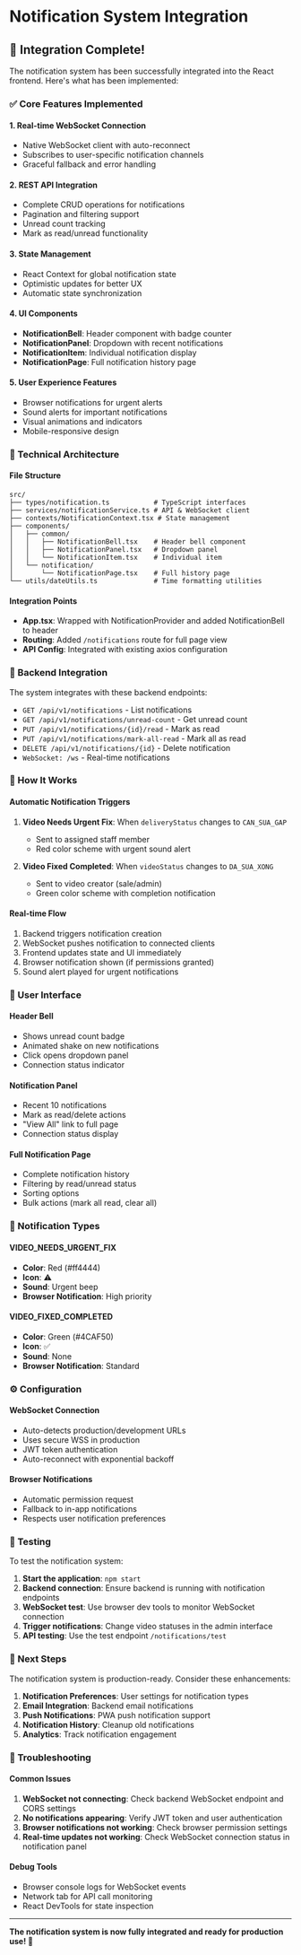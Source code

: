 # Notification System Integration

## 🎉 Integration Complete!

The notification system has been successfully integrated into the React frontend. Here's what has been implemented:

### ✅ Core Features Implemented

#### 1. **Real-time WebSocket Connection**
- Native WebSocket client with auto-reconnect
- Subscribes to user-specific notification channels
- Graceful fallback and error handling

#### 2. **REST API Integration**
- Complete CRUD operations for notifications
- Pagination and filtering support
- Unread count tracking
- Mark as read/unread functionality

#### 3. **State Management**
- React Context for global notification state
- Optimistic updates for better UX
- Automatic state synchronization

#### 4. **UI Components**
- **NotificationBell**: Header component with badge counter
- **NotificationPanel**: Dropdown with recent notifications
- **NotificationItem**: Individual notification display
- **NotificationPage**: Full notification history page

#### 5. **User Experience Features**
- Browser notifications for urgent alerts
- Sound alerts for important notifications
- Visual animations and indicators
- Mobile-responsive design

### 🔧 Technical Architecture

#### **File Structure**
```
src/
├── types/notification.ts           # TypeScript interfaces
├── services/notificationService.ts # API & WebSocket client
├── contexts/NotificationContext.tsx # State management
├── components/
│   ├── common/
│   │   ├── NotificationBell.tsx    # Header bell component
│   │   ├── NotificationPanel.tsx   # Dropdown panel
│   │   └── NotificationItem.tsx    # Individual item
│   └── notification/
│       └── NotificationPage.tsx    # Full history page
└── utils/dateUtils.ts              # Time formatting utilities
```

#### **Integration Points**
- **App.tsx**: Wrapped with NotificationProvider and added NotificationBell to header
- **Routing**: Added `/notifications` route for full page view
- **API Config**: Integrated with existing axios configuration

### 🎯 Backend Integration

The system integrates with these backend endpoints:
- `GET /api/v1/notifications` - List notifications
- `GET /api/v1/notifications/unread-count` - Get unread count
- `PUT /api/v1/notifications/{id}/read` - Mark as read
- `PUT /api/v1/notifications/mark-all-read` - Mark all as read
- `DELETE /api/v1/notifications/{id}` - Delete notification
- `WebSocket: /ws` - Real-time notifications

### 🚀 How It Works

#### **Automatic Notification Triggers**
1. **Video Needs Urgent Fix**: When `deliveryStatus` changes to `CAN_SUA_GAP`
   - Sent to assigned staff member
   - Red color scheme with urgent sound alert

2. **Video Fixed Completed**: When `videoStatus` changes to `DA_SUA_XONG`
   - Sent to video creator (sale/admin)
   - Green color scheme with completion notification

#### **Real-time Flow**
1. Backend triggers notification creation
2. WebSocket pushes notification to connected clients
3. Frontend updates state and UI immediately
4. Browser notification shown (if permissions granted)
5. Sound alert played for urgent notifications

### 📱 User Interface

#### **Header Bell**
- Shows unread count badge
- Animated shake on new notifications
- Click opens dropdown panel
- Connection status indicator

#### **Notification Panel**
- Recent 10 notifications
- Mark as read/delete actions
- "View All" link to full page
- Connection status display

#### **Full Notification Page**
- Complete notification history
- Filtering by read/unread status
- Sorting options
- Bulk actions (mark all read, clear all)

### 🔔 Notification Types

#### **VIDEO_NEEDS_URGENT_FIX**
- **Color**: Red (#ff4444)
- **Icon**: ⚠️
- **Sound**: Urgent beep
- **Browser Notification**: High priority

#### **VIDEO_FIXED_COMPLETED**
- **Color**: Green (#4CAF50)
- **Icon**: ✅
- **Sound**: None
- **Browser Notification**: Standard

### ⚙️ Configuration

#### **WebSocket Connection**
- Auto-detects production/development URLs
- Uses secure WSS in production
- JWT token authentication
- Auto-reconnect with exponential backoff

#### **Browser Notifications**
- Automatic permission request
- Fallback to in-app notifications
- Respects user notification preferences

### 🧪 Testing

To test the notification system:

1. **Start the application**: `npm start`
2. **Backend connection**: Ensure backend is running with notification endpoints
3. **WebSocket test**: Use browser dev tools to monitor WebSocket connection
4. **Trigger notifications**: Change video statuses in the admin interface
5. **API testing**: Use the test endpoint `/notifications/test`

### 🚀 Next Steps

The notification system is production-ready. Consider these enhancements:

1. **Notification Preferences**: User settings for notification types
2. **Email Integration**: Backend email notifications
3. **Push Notifications**: PWA push notification support
4. **Notification History**: Cleanup old notifications
5. **Analytics**: Track notification engagement

### 🐛 Troubleshooting

#### **Common Issues**
1. **WebSocket not connecting**: Check backend WebSocket endpoint and CORS settings
2. **No notifications appearing**: Verify JWT token and user authentication
3. **Browser notifications not working**: Check browser permission settings
4. **Real-time updates not working**: Check WebSocket connection status in notification panel

#### **Debug Tools**
- Browser console logs for WebSocket events
- Network tab for API call monitoring
- React DevTools for state inspection

---

**The notification system is now fully integrated and ready for production use! 🎉**